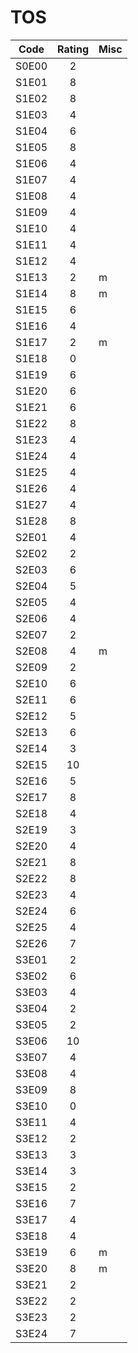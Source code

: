 # TOS
Code | Rating | Misc
--- |:---:| ---
S0E00 | 2 | 
S1E01 | 8 | 
S1E02 | 8 | 
S1E03 | 4 | 
S1E04 | 6 | 
S1E05 | 8 | 
S1E06 | 4 | 
S1E07 | 4 | 
S1E08 | 4 | 
S1E09 | 4 | 
S1E10 | 4 | 
S1E11 | 4 | 
S1E12 | 4 | 
S1E13 | 2 | m
S1E14 | 8 | m
S1E15 | 6 | 
S1E16 | 4 | 
S1E17 | 2 | m
S1E18 | 0 | 
S1E19 | 6 | 
S1E20 | 6 | 
S1E21 | 6 | 
S1E22 | 8 | 
S1E23 | 4 | 
S1E24 | 4 | 
S1E25 | 4 | 
S1E26 | 4 | 
S1E27 | 4 | 
S1E28 | 8 | 
S2E01 | 4 | 
S2E02 | 2 | 
S2E03 | 6 | 
S2E04 | 5 | 
S2E05 | 4 | 
S2E06 | 4 | 
S2E07 | 2 | 
S2E08 | 4 | m
S2E09 | 2 | 
S2E10 | 6 | 
S2E11 | 6 | 
S2E12 | 5 | 
S2E13 | 6 | 
S2E14 | 3 | 
S2E15 | 10 | 
S2E16 | 5 | 
S2E17 | 8 | 
S2E18 | 4 | 
S2E19 | 3 | 
S2E20 | 4 | 
S2E21 | 8 | 
S2E22 | 8 | 
S2E23 | 4 | 
S2E24 | 6 | 
S2E25 | 4 | 
S2E26 | 7 | 
S3E01 | 2 | 
S3E02 | 6 | 
S3E03 | 4 | 
S3E04 | 2 | 
S3E05 | 2 | 
S3E06 | 10 | 
S3E07 | 4 | 
S3E08 | 4 | 
S3E09 | 8 | 
S3E10 | 0 | 
S3E11 | 4 | 
S3E12 | 2 | 
S3E13 | 3 | 
S3E14 | 3 | 
S3E15 | 2 | 
S3E16 | 7 | 
S3E17 | 4 | 
S3E18 | 4 | 
S3E19 | 6 | m
S3E20 | 8 | m
S3E21 | 2 | 
S3E22 | 2 | 
S3E23 | 2 | 
S3E24 | 7 | 
